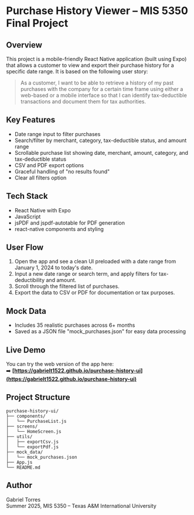 # Purchase History Viewer – MIS 5350 Final Project

## Overview

This project is a mobile-friendly React Native application (built using Expo) that allows a customer to view and export their purchase history for a specific date range. It is based on the following user story:

> As a customer, I want to be able to retrieve a history of my past purchases with the company for a certain time frame using either a web-based or a mobile interface so that I can identify tax-deductible transactions and document them for tax authorities.

## Key Features

- Date range input to filter purchases
- Search/filter by merchant, category, tax-deductible status, and amount range
- Scrollable purchase list showing date, merchant, amount, category, and tax-deductible status
- CSV and PDF export options
- Graceful handling of "no results found"
- Clear all filters option

## Tech Stack

- React Native with Expo
- JavaScript
- jsPDF and jspdf-autotable for PDF generation
- react-native components and styling

## User Flow

1. Open the app and see a clean UI preloaded with a date range from January 1, 2024 to today's date.
2. Input a new date range or search term, and apply filters for tax-deductibility and amount.
3. Scroll through the filtered list of purchases.
4. Export the data to CSV or PDF for documentation or tax purposes.

## Mock Data

- Includes 35 realistic purchases across 6+ months 
- Saved as a JSON file "mock_purchases.json" for easy data processing

## Live Demo

You can try the web version of the app here:  
➡️ **[https://gabrielt1522.github.io/purchase-history-ui](https://gabrielt1522.github.io/purchase-history-ui)**

## Project Structure

```
purchase-history-ui/
├── components/
│   └── PurchaseList.js
├── screens/
│   └── HomeScreen.js
├── utils/
│   ├── exportCsv.js
│   └── exportPdf.js
├── mock_data/
│   └── mock_purchases.json
├── App.js
└── README.md
```

## Author

Gabriel Torres  
Summer 2025, MIS 5350 – Texas A&M International University
